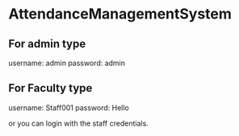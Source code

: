 # AttendanceManagementSystem
For admin type
----------------------
username: admin
password: admin





For Faculty type
-----------------------
username: Staff001
password: Hello

or you can login with the staff credentials.